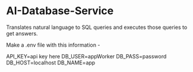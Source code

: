 # AI-Database-Service
Translates natural language to SQL queries and executes those queries to get answers.

Make a .env file with this information - 

API_KEY=api key here
DB_USER=appWorker
DB_PASS=password
DB_HOST=localhost
DB_NAME=app

